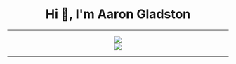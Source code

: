<h1 align="center">Hi 👋, I'm Aaron Gladston</h1>

---

<div align="center">
  <img src="https://github-profile-trophy.vercel.app/?username=AaronGladston&theme=onedark" />
  <br />
  <img src="https://github.com/ryo-ma/github-profile-trophy" />
</div>

---


<!--
**AaronGladston/AaronGladston** is a ✨ _special_ ✨ repository because its `README.md` (this file) appears on your GitHub profile.

Here are some ideas to get you started:

- 🔭 I’m currently working on ...
- 🌱 I’m currently learning ...
- 👯 I’m looking to collaborate on ...
- 🤔 I’m looking for help with ...
- 💬 Ask me about ...
- 📫 How to reach me: ...
- 😄 Pronouns: ...
- ⚡ Fun fact: ...
-->

